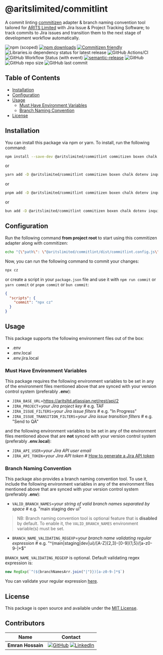 # @aritslimited/commitlint

A commit linting [commitizen](https://www.npmjs.com/package/commitizen?activeTab=readme) adapter & branch naming convention tool tailored for [ARITS Limited](https://www.aritsltd.com/) with Jira Issue & Project Tracking Software; to track commits to Jira issues and transition them to the next stage of development workflow automatically.

![npm (scoped)](https://img.shields.io/npm/v/%40aritslimited/commitlint?logo=npm&color=blue&link=https%3A%2F%2Fwww.npmjs.com%2Fpackage%2F%40aritslimited%2Fcommitlint)
[![npm downloads](https://img.shields.io/npm/dm/%40aritslimited%2Fcommitlint)](http://npm-stat.com/charts.html?package=@aritslimited/commitlint&from=2023-11-01)
[![Commitizen friendly](https://img.shields.io/badge/commitizen-friendly-brightgreen.svg)](http://commitizen.github.io/cz-cli/)
![Libraries.io dependency status for latest release](https://img.shields.io/librariesio/release/npm/%40aritslimited%2Fcommitlint)
![GitHub Actions/CI](https://github.com/aritslimited/commitlint/workflows/Node.js%20CI/badge.svg)
![GitHub Workflow Status (with event)](https://img.shields.io/github/actions/workflow/status/aritslimited/commitlint/.github%2Fworkflows%2Frelease.yml)
[![semantic-release](https://img.shields.io/badge/%20%20%F0%9F%93%A6%F0%9F%9A%80-semantic--release-e10079.svg)](https://github.com/semantic-release/semantic-release)
![GitHub](https://img.shields.io/github/license/aritslimited/commitlint)
![GitHub repo size](https://img.shields.io/github/repo-size/aritslimited/commitlint)
![GitHub last commit](https://img.shields.io/github/last-commit/aritslimited/commitlint)

## Table of Contents

- [Installation](#installation)
- [Configuration](#configuration)
- [Usage](#usage)
  - [Must Have Environment Variables](#must-have-environment-variables)
  - [Branch Naming Convention](#branch-naming-convention)
- [License](#license)

## Installation

You can install this package via npm or yarn. To install, run the following command:

```bash
npm install --save-dev @aritslimited/commitlint commitizen boxen chalk dotenv inquirer node-fetch tslib
```

or

```bash
yarn add -D @aritslimited/commitlint commitizen boxen chalk dotenv inquirer node-fetch tslib
```

or

```bash
pnpm add -D @aritslimited/commitlint commitizen boxen chalk dotenv inquirer node-fetch tslib
```

or

```bash
bun add -D @aritslimited/commitlint commitizen boxen chalk dotenv inquirer node-fetch tslib
```

## Configuration

Run the following command **from project root** to start using this commitizen adapter along with commitizen:

```bash
echo "{\"path\": \"@aritslimited/commitlint/dist/commitlint.config.js\"}" > ./.czrc
```

Now, you can run the following command to commit your changes:

```bash
npx cz
```

or create a script in your `package.json` file and use it with `npm run commit` or `yarn commit` or `pnpm commit` or `bun commit`:

```json
{
  "scripts": {
    "commit": "npx cz"
  }
}
```

## Usage

This package supports the following environment files out of the box:

- .env
- .env.local
- .env.jira.local

### Must Have Environment Variables

This package requires the following environment variables to be set in any of the environment files mentioned above that are synced with your version control system (preferably **.env**):

- `JIRA_BASE_URL`=https://aritsltd.atlassian.net/rest/api/2
- `JIRA_PROJECT`=_your Jira project key_ # e.g. TAF
- `JIRA_ISSUE_FILTERS`=_your Jira issue filters_ # e.g. "In Progress"
- `JIRA_ISSUE_TRANSITION_FILTERS`=_your Jira issue transition filters_ # e.g. "Send to QA"

and the following environment variables to be set in any of the environment files mentioned above that are **not** synced with your version control system (preferably **.env.local**):

- `JIRA_API_USER`=_your Jira API user email_
- `JIRA_API_TOKEN`=_your Jira API token_ # [How to generate a Jira API token](https://support.atlassian.com/atlassian-account/docs/manage-api-tokens-for-your-atlassian-account/)

### Branch Naming Convention

This package also provides a branch naming convention tool. To use it, include the following environment variables in any of the environment files mentioned above that are synced with your version control system (preferably **.env**):

- `VALID_BRANCH_NAMES`=_your string of valid branch names separated by space_ # e.g. "main staging dev ui"

> NB: Branch naming convention tool is optional feature that is **disabled** by default. To enable it, the `VALID_BRANCH_NAMES` environment variable(s) must be set.

- `BRANCH_NAME_VALIDATING_REGEXP`=_your branch name validating regular expression_ # e.g. "^(main|staging|dev|ui)\/[A-Z]{2,3}-[0-9]{1,5}\/[a-z0-9-]+$"

`BRANCH_NAME_VALIDATING_REGEXP` is optional. Default validating regex expression is:

```js
new RegExp(`^(${branchNamesArr.join("|")})[a-z0-9-]*$`)
```

You can validate your regular expression [here](https://regexr.com/).

## License

This package is open source and available under the [MIT License](LICENSE).

## Contributors

| Name                       | Contact                                      |
|----------------------------|----------------------------------------------|
| **Emran Hossain**          | [![GitHub](https://img.shields.io/badge/@emranffl-grey?logo=github)](https://github.com/emranffl) [![LinkedIn](https://img.shields.io/badge/@emranffl-blue?logo=linkedin)](https://www.linkedin.com/in/emranffl/) |
